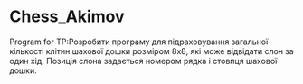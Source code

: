 # Chess_Akimov
Program for TP:Розробити програму для підраховування загальної кількості клітин шахової дошки розміром 8х8, які може відвідати слон за один хід. Позиція слона задається номером рядка і стовпця шахової дошки.

